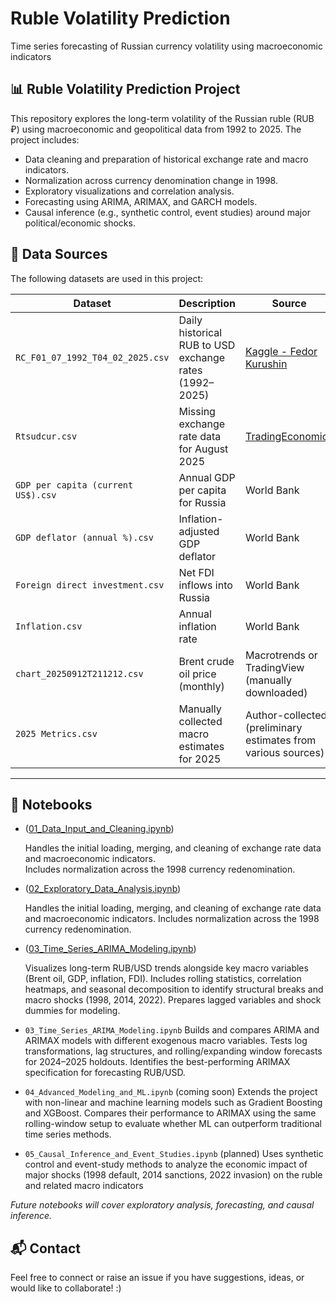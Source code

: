 # Ruble Volatility Prediction
Time series forecasting of Russian currency volatility using macroeconomic indicators

## 📊 Ruble Volatility Prediction Project

This repository explores the long-term volatility of the Russian ruble (RUB ₽) using macroeconomic and geopolitical data from 1992 to 2025. 
The project includes:

- Data cleaning and preparation of historical exchange rate and macro indicators.
- Normalization across currency denomination change in 1998.
- Exploratory visualizations and correlation analysis.
- Forecasting using ARIMA, ARIMAX, and GARCH models.
- Causal inference (e.g., synthetic control, event studies) around major political/economic shocks.

## 📂 Data Sources

The following datasets are used in this project:

| Dataset | Description | Source |
|--------|-------------|--------|
| `RC_F01_07_1992_T04_02_2025.csv` | Daily historical RUB to USD exchange rates (1992–2025) | [Kaggle - Fedor Kurushin](https://www.kaggle.com/datasets/fedorkurushin/rub-usd-historical-data) |
| `Rtsudcur.csv` | Missing exchange rate data for August 2025 | [TradingEconomics](https://tradingeconomics.com/russia/currency) |
| `GDP per capita (current US$).csv` | Annual GDP per capita for Russia | World Bank |
| `GDP deflator (annual %).csv` | Inflation-adjusted GDP deflator | World Bank |
| `Foreign direct investment.csv` | Net FDI inflows into Russia | World Bank |
| `Inflation.csv` | Annual inflation rate | World Bank |
| `chart_20250912T211212.csv` | Brent crude oil price (monthly) | Macrotrends or TradingView (manually downloaded) |
| `2025 Metrics.csv` | Manually collected macro estimates for 2025 | Author-collected (preliminary estimates from various sources) |

---

## 📁 Notebooks

- ([01_Data_Input_and_Cleaning.ipynb](01_Data_Input_and_Cleaning.ipynb))

  Handles the initial loading, merging, and cleaning of exchange rate data and macroeconomic indicators.  
  Includes normalization across the 1998 currency redenomination.
- ([02_Exploratory_Data_Analysis.ipynb](02_Exploratory_Data_Analysis.ipynb))

  Handles the initial loading, merging, and cleaning of exchange rate data and macroeconomic indicators.
  Includes normalization across the 1998 currency redenomination.
- ([03_Time_Series_ARIMA_Modeling.ipynb](03_Time_Series_ARIMA_Modeling.ipynb))

  Visualizes long-term RUB/USD trends alongside key macro variables (Brent oil, GDP, inflation, FDI).
  Includes rolling statistics, correlation heatmaps, and seasonal decomposition to identify structural breaks and macro shocks (1998, 2014, 2022).
  Prepares lagged variables and shock dummies for modeling.
- `03_Time_Series_ARIMA_Modeling.ipynb`
  Builds and compares ARIMA and ARIMAX models with different exogenous macro variables.
  Tests log transformations, lag structures, and rolling/expanding window forecasts for 2024–2025 holdouts.
  Identifies the best-performing ARIMAX specification for forecasting RUB/USD.
- `04_Advanced_Modeling_and_ML.ipynb` (coming soon)
  Extends the project with non-linear and machine learning models such as Gradient Boosting and XGBoost.
  Compares their performance to ARIMAX using the same rolling-window setup to evaluate whether ML can outperform traditional time series methods.
- `05_Causal_Inference_and_Event_Studies.ipynb` (planned)
  Uses synthetic control and event-study methods to analyze the economic impact of major shocks (1998 default, 2014 sanctions, 2022 invasion) on the ruble and related macro indicators

_Future notebooks will cover exploratory analysis, forecasting, and causal inference._


## 📬 Contact
Feel free to connect or raise an issue if you have suggestions, ideas, or would like to collaborate! :) 

